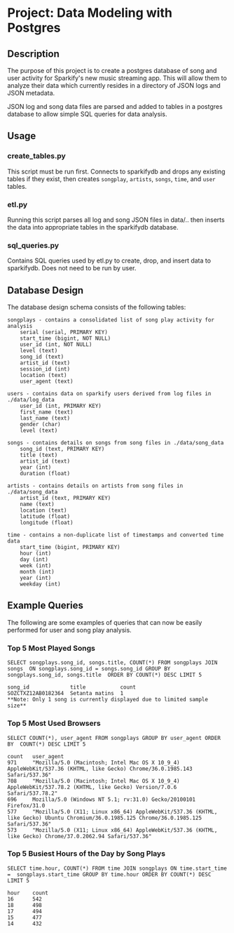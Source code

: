 # Project: Data Modeling with Postgres

## Description
The purpose of this project is to create a postgres database of song and user 
activity for Sparkify's new music streaming app.  This will allow them to 
analyze their data which currently resides in a directory of JSON logs and 
JSON metadata.

JSON log and song data files are parsed and added to tables in a postgres 
database to allow simple SQL queries for data analysis. 

## Usage

### create_tables.py
This script must be run first. Connects to sparkifydb and drops any existing 
tables if they exist, then creates `songplay`, `artists`, `songs`, `time`, 
and `user` tables.

### etl.py
Running this script parses all log and song JSON files in data/.. then inserts 
the data into appropriate tables in the sparkifydb database.

### sql_queries.py
Contains SQL queries used by etl.py to create, drop, and insert data to 
sparkifydb. Does not need to be run by user.

## Database Design
The database design schema consists of the following tables:

    songplays - contains a consolidated list of song play activity for analysis
        serial (serial, PRIMARY KEY)
        start_time (bigint, NOT NULL)
        user_id (int, NOT NULL)
        level (text)
        song_id (text)
        artist_id (text)
        session_id (int)
        location (text)
        user_agent (text)

    users - contains data on sparkify users derived from log files in ./data/log_data
        user_id (int, PRIMARY KEY)
        first_name (text)
        last_name (text)
        gender (char)
        level (text)

    songs - contains details on songs from song files in ./data/song_data
        song_id (text, PRIMARY KEY)
        title (text)
        artist_id (text)
        year (int)
        duration (float)

    artists - contains details on artists from song files in ./data/song_data
        artist_id (text, PRIMARY KEY)
        name (text)
        location (text)
        latitude (float)
        longitude (float)

    time - contains a non-duplicate list of timestamps and converted time data
        start_time (bigint, PRIMARY KEY)
        hour (int)
        day (int)
        week (int)
        month (int)
        year (int)
        weekday (int)


## Example Queries
The following are some examples of queries that can now be easily performed for 
user and song play analysis.

### Top 5 Most Played Songs
`SELECT songplays.song_id, songs.title, COUNT(*) FROM songplays JOIN songs 
ON songplays.song_id = songs.song_id GROUP BY songplays.song_id, songs.title 
ORDER BY COUNT(*) DESC LIMIT 5`

    song_id	            title           count
    SOZCTXZ12AB0182364  Setanta matins  1
    **Note: Only 1 song is currently displayed due to limited sample size**

### Top 5 Most Used Browsers
`SELECT COUNT(*), user_agent FROM songplays GROUP BY user_agent ORDER BY 
COUNT(*) DESC LIMIT 5`

    count	user_agent
    971	    "Mozilla/5.0 (Macintosh; Intel Mac OS X 10_9_4) AppleWebKit/537.36 (KHTML, like Gecko) Chrome/36.0.1985.143 Safari/537.36"
    708	    "Mozilla/5.0 (Macintosh; Intel Mac OS X 10_9_4) AppleWebKit/537.78.2 (KHTML, like Gecko) Version/7.0.6 Safari/537.78.2"
    696	    Mozilla/5.0 (Windows NT 5.1; rv:31.0) Gecko/20100101 Firefox/31.0
    577	    "Mozilla/5.0 (X11; Linux x86_64) AppleWebKit/537.36 (KHTML, like Gecko) Ubuntu Chromium/36.0.1985.125 Chrome/36.0.1985.125 Safari/537.36"
    573	    "Mozilla/5.0 (X11; Linux x86_64) AppleWebKit/537.36 (KHTML, like Gecko) Chrome/37.0.2062.94 Safari/537.36"

### Top 5 Busiest Hours of the Day by Song Plays
`SELECT time.hour, COUNT(*) FROM time JOIN songplays ON time.start_time = 
songplays.start_time GROUP BY time.hour ORDER BY COUNT(*) DESC LIMIT 5`

    hour	count
    16	    542
    18	    498
    17	    494
    15	    477
    14	    432

